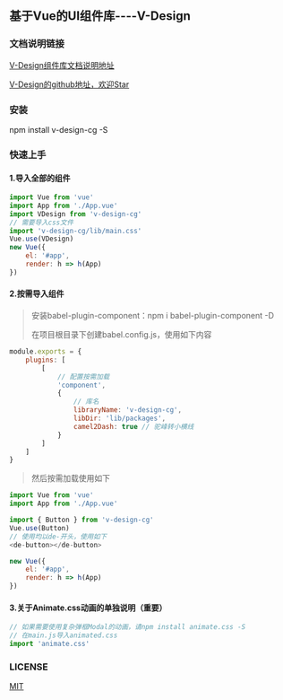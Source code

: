## 基于Vue的UI组件库----V-Design

### 文档说明链接

[V-Design组件库文档说明地址]( https://cghbh.github.io/v-design/)

[V-Design的github地址，欢迎Star]( https://github.com/cghbh/v-design )

### 安装

npm install v-design-cg -S

### 快速上手

#### 1.导入全部的组件

```js
import Vue from 'vue'
import App from './App.vue'
import VDesign from 'v-design-cg'
// 需要导入css文件
import 'v-design-cg/lib/main.css'
Vue.use(VDesign)
new Vue({
	el: '#app',
	render: h => h(App)
})
```

#### 2.按需导入组件

> 安装babel-plugin-component：npm i babel-plugin-component -D
>
> 在项目根目录下创建babel.config.js，使用如下内容

```js
module.exports = {
	plugins: [
		[
			// 配置按需加载
			'component',
			{
				// 库名
				libraryName: 'v-design-cg',
				libDir: 'lib/packages',
				camel2Dash: true // 驼峰转小横线
			}
		]
	]
}
```

> 然后按需加载使用如下

```js
import Vue from 'vue'
import App from './App.vue'

import { Button } from 'v-design-cg'
Vue.use(Button)
// 使用均以de-开头，使用如下
<de-button></de-button>

new Vue({
	el: '#app',
	render: h => h(App)
})
```



#### 3.关于Animate.css动画的单独说明（重要）

```js
// 如果需要使用复杂弹框Modal的动画，请npm install animate.css -S
// 在main.js导入animated.css
import 'animate.css'
```

### LICENSE

[MIT](https://github.com/cghbh/lay-ui/blob/master/LICENSE)